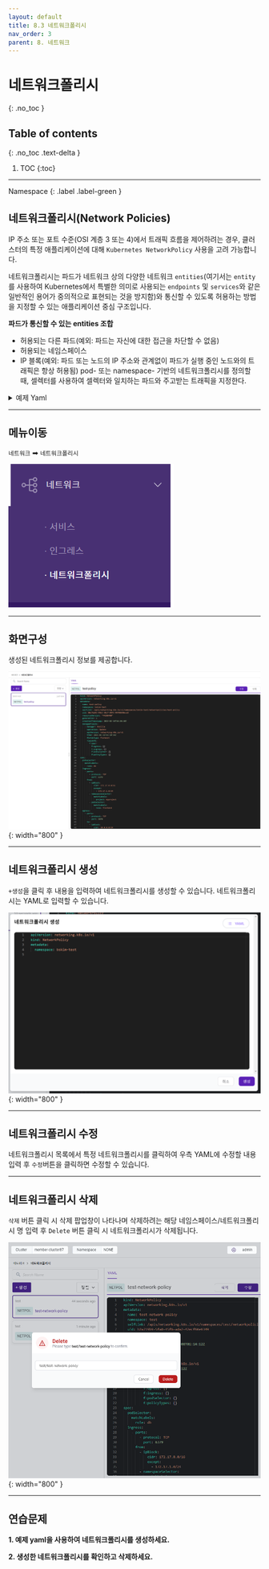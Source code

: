 ```yaml
---
layout: default
title: 8.3 네트워크폴리시
nav_order: 3
parent: 8. 네트워크
---
```


# 네트워크폴리시
{: .no_toc }

## Table of contents
{: .no_toc .text-delta }

1. TOC
{:toc}

---

<div class="code-example" markdown="1">
Namespace
{: .label .label-green }
</div>

## 네트워크폴리시(Network Policies)

IP 주소 또는 포트 수준(OSI 계층 3 또는 4)에서 트래픽 흐름을 제어하려는 경우, 클러스터의 특정 애플리케이션에 대해 `Kubernetes NetworkPolicy` 사용을 고려 가능합니다.

네트워크폴리시는 파드가 네트워크 상의 다양한 네트워크 `entities`(여기서는 `entity`를 사용하여 Kubernetes에서 특별한 의미로 사용되는 `endpoints` 및 `services`와 같은 일반적인 용어가 중의적으로 표현되는 것을 방지함)와 통신할 수 있도록 허용하는 방법을 지정할 수 있는 애플리케이션 중심 구조입니다.

**파드가 통신할 수 있는 entities 조합**

- 허용되는 다른 파드(예외: 파드는 자신에 대한 접근을 차단할 수 없음)
- 허용되는 네임스페이스
- IP 블록(예외: 파드 또는 노드의 IP 주소와 관계없이 파드가 실행 중인 노드와의 트래픽은 항상 허용됨)
pod- 또는 namespace- 기반의 네트워크폴리시를 정의할 때, 셀렉터를 사용하여 셀렉터와 일치하는 파드와 주고받는 트래픽을 지정한다.

<details>
<summary>예제 Yaml</summary>
  
{% highlight yaml %}
apiVersion: networking.k8s.io/v1
kind: NetworkPolicy
metadata:
  name: test-network-policy
  namespace: default
spec:
  podSelector:
    matchLabels:
      role: db
  policyTypes:
  - Ingress
  - Egress
  ingress:
  - from:
    - ipBlock:
        cidr: 172.17.0.0/16
        except:
        - 172.17.1.0/24
    - namespaceSelector:
        matchLabels:
          project: myproject
    - podSelector:
        matchLabels:
          role: frontend
    ports:
    - protocol: TCP
      port: 6379
  egress:
  - to:
    - ipBlock:
        cidr: 10.0.0.0/24
    ports:
    - protocol: TCP
      port: 5978
{% endhighlight %}
   
</details>




---

## 메뉴이동
`네트워크` ➡ `네트워크폴리시`

![network-003.png](/assets/images/network/network-003.png)

---

## 화면구성
생성된 네트워크폴리시 정보를 제공합니다.

![network-008.png](/assets/images/network/network-008.png){: width="800" }

---

## 네트워크폴리시 생성
`+생성`을 클릭 후 내용을 입력하여 네트워크폴리시를 생성할 수 있습니다. 네트워크폴리시는 YAML로 입력할 수 있습니다.

![network-009.png](/assets/images/network/network-009.png){: width="800" }

---

## 네트워크폴리시 수정
네트워크폴리시 목록에서 특정 네트워크폴리시를 클릭하여 우측 YAML에 수정할 내용 입력 후 `수정`버튼을 클릭하면 수정할 수 있습니다.

---

## 네트워크폴리시 삭제
`삭제` 버튼 클릭 시 삭제 팝업창이 나타나며 삭제하려는 해당 네임스페이스/네트워크폴리시 명 입력 후 `Delete` 버튼 클릭 시 네트워크폴리시가 삭제됩니다.

![networkpolicy-delete.png](/assets/images/network/networkpolicy-delete.png){: width="800" }

---
## 연습문제

**1. 예제 yaml을 사용하여 네트워크폴리시를 생성하세요.**

**2. 생성한 네트워크폴리시를 확인하고 삭제하세요.**